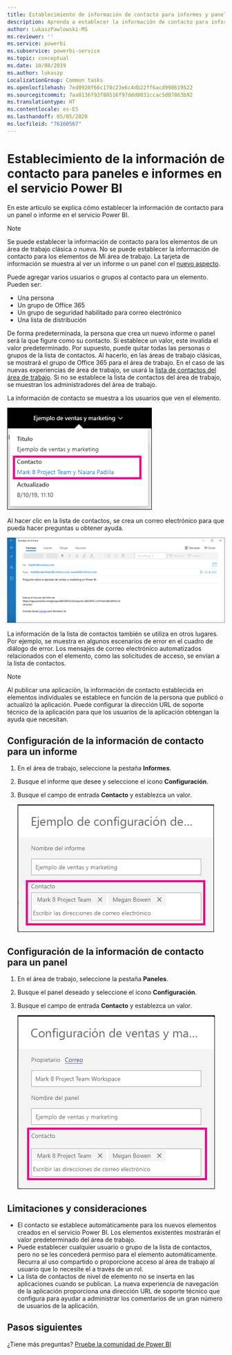 ```yaml
---
title: Establecimiento de información de contacto para informes y paneles
description: Aprenda a establecer la información de contacto para informes y paneles.
author: LukaszPawlowski-MS
ms.reviewer: ''
ms.service: powerbi
ms.subservice: powerbi-service
ms.topic: conceptual
ms.date: 10/08/2019
ms.author: lukaszp
LocalizationGroup: Common tasks
ms.openlocfilehash: 7ed0920f66c178c23e6c4db22ff6acd998619522
ms.sourcegitcommit: 7aa0136f93f88516f97ddd8031ccac5d07863b92
ms.translationtype: HT
ms.contentlocale: es-ES
ms.lasthandoff: 05/05/2020
ms.locfileid: "76160567"
---
```

# <a name="set-contact-information-for-reports-and-dashboards-in-the-power-bi-service"></a>Establecimiento de la información de contacto para paneles e informes en el servicio Power BI
En este artículo se explica cómo establecer la información de contacto para un panel o informe en el servicio Power BI.

> [!NOTE]
> Se puede establecer la información de contacto para los elementos de un área de trabajo clásica o nueva. No se puede establecer la información de contacto para los elementos de Mi área de trabajo. La tarjeta de información se muestra al ver un informe o un panel con el [nuevo aspecto](service-new-look.md).

Puede agregar varios usuarios o grupos al contacto para un elemento. Pueden ser:
* Una persona
* Un grupo de Office 365
* Un grupo de seguridad habilitado para correo electrónico
* Una lista de distribución

De forma predeterminada, la persona que crea un nuevo informe o panel será la que figure como su contacto. Si establece un valor, este invalida el valor predeterminado. Por supuesto, puede quitar todas las personas o grupos de la lista de contactos. Al hacerlo, en las áreas de trabajo clásicas, se mostrará el grupo de Office 365 para el área de trabajo. En el caso de las nuevas experiencias de área de trabajo, se usará la [lista de contactos del área de trabajo](service-create-the-new-workspaces.md#workspace-contact-list). Si no se establece la lista de contactos del área de trabajo, se muestran los administradores del área de trabajo.

La información de contacto se muestra a los usuarios que ven el elemento. 

 ![contacto del informe de servicio](media/service-item-contact/service-report-contact.png)

Al hacer clic en la lista de contactos, se crea un correo electrónico para que pueda hacer preguntas u obtener ayuda. 

 ![correo electrónico de contacto del servicio](media/service-item-contact/service-contact-email.png)
 
La información de la lista de contactos también se utiliza en otros lugares. Por ejemplo, se muestra en algunos escenarios de error en el cuadro de diálogo de error. Los mensajes de correo electrónico automatizados relacionados con el elemento, como las solicitudes de acceso, se envían a la lista de contactos. 

> [!NOTE]
> Al publicar una aplicación, la información de contacto establecida en elementos individuales se establece en función de la persona que publicó o actualizó la aplicación. Puede configurar la dirección URL de soporte técnico de la aplicación para que los usuarios de la aplicación obtengan la ayuda que necesitan.

## <a name="set-contact-information-for-a-report"></a>Configuración de la información de contacto para un informe
1. En el área de trabajo, seleccione la pestaña **Informes**.
2. Busque el informe que desee y seleccione el icono **Configuración**.
3. Busque el campo de entrada **Contacto** y establezca un valor.

     ![configuración del contacto del informe de servicio](media/service-item-contact/service-report-contact-setting.png)

## <a name="set-contact-information-for-a-dashboard"></a>Configuración de la información de contacto para un panel
1. En el área de trabajo, seleccione la pestaña **Paneles**.
2. Busque el panel deseado y seleccione el icono **Configuración**.
3. Busque el campo de entrada **Contacto** y establezca un valor.

     ![configuración de contacto del panel de servicios](media/service-item-contact/service-dashboard-contact-setting.png)

## <a name="limitations-and-considerations"></a>Limitaciones y consideraciones
* El contacto se establece automáticamente para los nuevos elementos creados en el servicio Power BI. Los elementos existentes mostrarán el valor predeterminado del área de trabajo.
* Puede establecer cualquier usuario o grupo de la lista de contactos, pero no se les concederá permiso para el elemento automáticamente. Recurra al uso compartido o proporcione acceso al área de trabajo al usuario que lo necesite el a través de un rol. 
* La lista de contactos de nivel de elemento no se inserta en las aplicaciones cuando se publican. La nueva experiencia de navegación de la aplicación proporciona una dirección URL de soporte técnico que configura para ayudar a administrar los comentarios de un gran número de usuarios de la aplicación.


## <a name="next-steps"></a>Pasos siguientes

¿Tiene más preguntas? [Pruebe la comunidad de Power BI](https://community.powerbi.com/)
